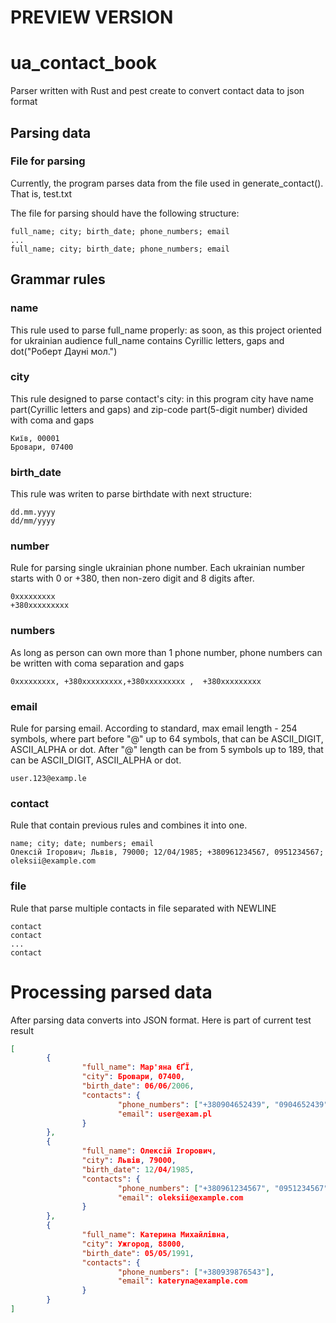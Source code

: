 # PREVIEW VERSION

# ua_contact_book

Parser written with Rust and pest create to convert contact data to json format

## Parsing data
### File for parsing
Currently, the program parses data from the file used in generate_contact(). That is, test.txt

The file for parsing should have the following structure:
```
full_name; city; birth_date; phone_numbers; email
...
full_name; city; birth_date; phone_numbers; email
```
## Grammar rules
### name

This rule used to parse full_name properly: as soon, as this project oriented for ukrainian audience full_name contains Cyrillic letters, gaps and dot("Роберт Дауні мол.")

### city

This rule designed to parse contact's city: in this program city have name part(Cyrillic letters and gaps) and zip-code part(5-digit number) divided with coma and gaps
```
Київ, 00001
Бровари, 07400
```
### birth_date
This rule was writen to parse birthdate with next structure:
```
dd.mm.yyyy
dd/mm/yyyy
```
### number
Rule for parsing single ukrainian phone number. Each ukrainian number starts with 0 or +380, then non-zero digit and 8 digits after. 
```
0xxxxxxxxx
+380xxxxxxxxx
```
### numbers
As long as person can own more than 1 phone number, phone numbers can be written with coma separation and gaps
```
0xxxxxxxxx, +380xxxxxxxxx,+380xxxxxxxxx ,  +380xxxxxxxxx
```
### email
Rule for parsing email. According to standard, max email length - 254 symbols, where part before "@" up to 64 symbols, that can be ASCII_DIGIT, ASCII_ALPHA or dot.
After "@" length can be from 5 symbols up to 189, that can be ASCII_DIGIT, ASCII_ALPHA or dot.
```
user.123@examp.le
```
### contact
Rule that contain previous rules and combines it into one.
```
name; city; date; numbers; email
Олексій Ігорович; Львів, 79000; 12/04/1985; +380961234567, 0951234567; oleksii@example.com
```
### file
Rule that parse multiple contacts in file separated with NEWLINE
```
contact
contact
...
contact
```
# Processing parsed data
After parsing data converts into JSON format. Here is part of current test result
``` json
[
        {
                "full_name": Мар'яна ЄҐЇ,
                "city": Бровари, 07400,
                "birth_date": 06/06/2006,
                "contacts": {
                        "phone_numbers": ["+380904652439", "0904652439"],
                        "email": user@exam.pl
                }
        },
        {
                "full_name": Олексій Ігорович,
                "city": Львів, 79000,
                "birth_date": 12/04/1985,
                "contacts": {
                        "phone_numbers": ["+380961234567", "0951234567"],
                        "email": oleksii@example.com
                }
        },
        {
                "full_name": Катерина Михайлівна,
                "city": Ужгород, 88000,
                "birth_date": 05/05/1991,
                "contacts": {
                        "phone_numbers": ["+380939876543"],
                        "email": kateryna@example.com
                }
        }
]
```
